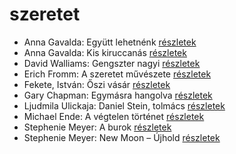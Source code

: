 # szeretet

- Anna Gavalda: Együtt lehetnénk [részletek](../_details/Anna%20Gavalda.md#id_1306)
- Anna Gavalda: Kis kiruccanás [részletek](../_details/Anna%20Gavalda.md#id_1427)
- David Walliams: Gengszter nagyi [részletek](../_details/David%20Walliams.md#id_1218)
- Erich Fromm: A szeretet művészete [részletek](../_details/Erich%20Fromm.md#id_288)
- Fekete, István: Őszi vásár [részletek](../_details/Fekete%2C%20Istv%C3%A1n.md#id_736)
- Gary Chapman: Egymásra hangolva [részletek](../_details/Gary%20Chapman.md#id_379)
- Ljudmila Ulickaja: Daniel Stein, tolmács [részletek](../_details/Ljudmila%20Ulickaja.md#id_1285)
- Michael Ende: A végtelen történet [részletek](../_details/Michael%20Ende.md#id_353)
- Stephenie Meyer: A burok [részletek](../_details/Stephenie%20Meyer.md#id_163)
- Stephenie Meyer: New Moon – Újhold [részletek](../_details/Stephenie%20Meyer.md#id_795)